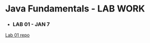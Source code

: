 # Java Fundamentals - LAB WORK

- ### LAB 01 - JAN 7

[Lab 01 repo](https://github.com/micahThor/java-fundamentals/tree/master/basics)
